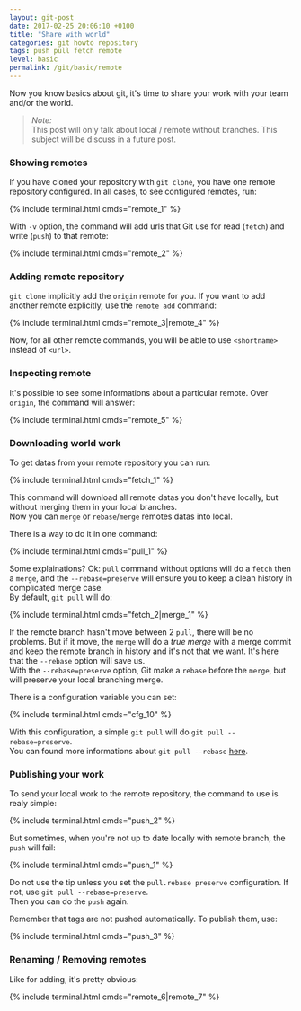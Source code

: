 ```yaml
---
layout: git-post
date: 2017-02-25 20:06:10 +0100
title: "Share with world"
categories: git howto repository
tags: push pull fetch remote
level: basic
permalink: /git/basic/remote
---
```


Now you know basics about git, it's time to share your work with your team and/or the world.

> *Note:*  
> This post will only talk about local / remote without branches. This subject will be discuss in a future post.

### Showing remotes

If you have cloned your repository with `git clone`, you have one remote repository configured. In all cases, to see configured remotes, run:

{% include terminal.html cmds="remote_1" %}

With `-v` option, the command will add urls that Git use for read (`fetch`) and write (`push`) to that remote:

{% include terminal.html cmds="remote_2" %}

### Adding remote repository

`git clone` implicitly add the `origin` remote for you. If you want to add another remote explicitly, use the `remote add` command:

{% include terminal.html cmds="remote_3|remote_4" %}

Now, for all other remote commands, you will be able to use `<shortname>` instead of `<url>`.

### Inspecting remote

It's possible to see some informations about a particular remote. Over `origin`, the command will answer:

{% include terminal.html cmds="remote_5" %}

### Downloading world work

To get datas from your remote repository you can run:

{% include terminal.html cmds="fetch_1" %}

This command will download all remote datas you don't have locally, but without merging them in your local branches.  
Now you can `merge` or `rebase`/`merge` remotes datas into local.  
  
There is a way to do it in one command:

{% include terminal.html cmds="pull_1" %}

Some explainations? Ok: `pull` command without options will do a `fetch` then a `merge`, and the `--rebase=preserve` will ensure you to keep a clean history in complicated merge case.  
By default, `git pull` will do:

{% include terminal.html cmds="fetch_2|merge_1" %}

If the remote branch hasn't move between 2 `pull`, there will be no problems. But if it move, the `merge` will do a *true merge* with a merge commit and keep the remote branch in history and it's not that we want. It's here that the `--rebase` option will save us.  
With the `--rebase=preserve` option, Git make a `rebase` before the `merge`, but will preserve your local branching merge.

There is a configuration variable you can set:

{% include terminal.html cmds="cfg_10" %}

With this configuration, a simple `git pull` will do `git pull --rebase=preserve`.  
You can found more informations about `git pull --rebase` [here](https://delicious-insights.com/en/posts/getting-solid-at-git-rebase-vs-merge/#the-git-pull-and-pull-push-reflex-trap).

### Publishing your work

To send your local work to the remote repository, the command to use is realy simple:

{% include terminal.html cmds="push_2" %}

But sometimes, when you're not up to date locally with remote branch, the `push` will fail:

{% include terminal.html cmds="push_1" %}

Do not use the tip unless you set the `pull.rebase preserve` configuration. If not, use `git pull --rebase=preserve`.  
Then you can do the `push` again.
  
Remember that tags are not pushed automatically. To publish them, use:

{% include terminal.html cmds="push_3" %}


### Renaming / Removing remotes

Like for adding, it's pretty obvious:

{% include terminal.html cmds="remote_6|remote_7" %}
